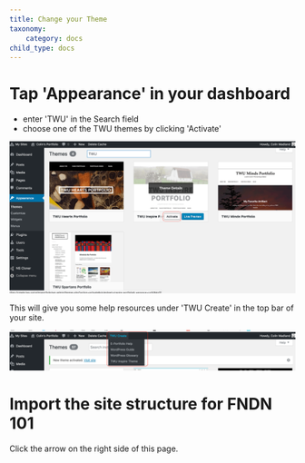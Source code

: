 ```yaml
---
title: Change your Theme
taxonomy:
    category: docs
child_type: docs
---
```


# Tap 'Appearance' in your dashboard

- enter 'TWU' in the Search field
- choose one of the TWU themes by clicking 'Activate'

![](theme-1.png)

This will give you some help resources under 'TWU Create' in the top bar of your site.

![](theme-2.png)

# Import the site structure for FNDN 101

Click the arrow on the right side of this page.
